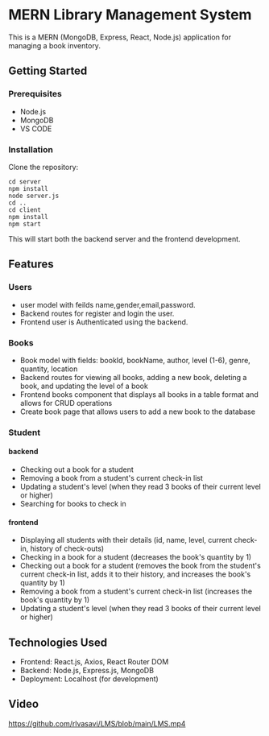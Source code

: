 # MERN Library Management System

This is a MERN (MongoDB, Express, React, Node.js) application for managing a book inventory. 

## Getting Started
### Prerequisites
- Node.js
- MongoDB
- VS CODE

### Installation
 Clone the repository:
 ```
 cd server
 npm install
 node server.js
 cd ..
 cd client
 npm install
 npm start
```


This will start both the backend server and the frontend development.

## Features

### Users
- user model with feilds name,gender,email,password.
- Backend routes for register and login the user.
- Frontend user is Authenticated using the backend.

### Books
- Book model with fields: bookId, bookName, author, level (1-6), genre, quantity, location
- Backend routes for viewing all books, adding a new book, deleting a book, and updating the level of a book
- Frontend books component that displays all books in a table format and allows for CRUD operations
- Create book page that allows users to add a new book to the database

### Student

#### backend
- Checking out a book for a student
- Removing a book from a student's current check-in list
- Updating a student's level (when they read 3 books of their current level or higher)
- Searching for books to check in
#### frontend
- Displaying all students with their details (id, name, level, current check-in, history of check-outs)
- Checking in a book for a student (decreases the book's quantity by 1)
- Checking out a book for a student (removes the book from the student's current check-in list, adds it to their history, and increases the book's quantity by 1)
- Removing a book from a student's current check-in list (increases the book's quantity by 1)
- Updating a student's level (when they read 3 books of their current level or higher)


## Technologies Used

- Frontend: React.js, Axios, React Router DOM
- Backend: Node.js, Express.js, MongoDB
- Deployment: Localhost (for development)

## Video
  https://github.com/rlvasavi/LMS/blob/main/LMS.mp4
